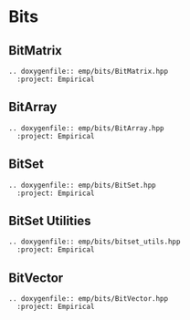 # Bits

## BitMatrix

```{eval-rst}
.. doxygenfile:: emp/bits/BitMatrix.hpp
  :project: Empirical
```

## BitArray

```{eval-rst}
.. doxygenfile:: emp/bits/BitArray.hpp
  :project: Empirical
```

## BitSet

```{eval-rst}
.. doxygenfile:: emp/bits/BitSet.hpp
  :project: Empirical  
```

## BitSet Utilities

```{eval-rst}
.. doxygenfile:: emp/bits/bitset_utils.hpp
  :project: Empirical
```

## BitVector

```{eval-rst}
.. doxygenfile:: emp/bits/BitVector.hpp
  :project: Empirical
``` 
